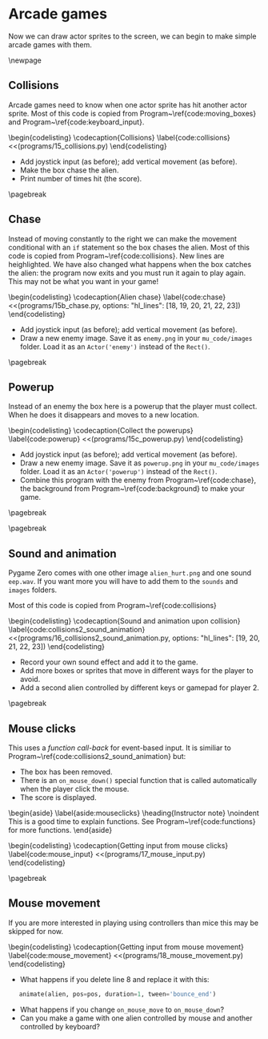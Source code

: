 # Arcade games

Now we can draw actor sprites to the screen, we can begin to make simple arcade games with them. 

\newpage

## Collisions

Arcade games need to know when one actor sprite has hit another actor sprite.  Most of this code is copied from Program~\ref{code:moving_boxes} and Program~\ref{code:keyboard_input}.

\begin{codelisting}
\codecaption{Collisions}
\label{code:collisions}
<<(programs/15_collisions.py)
\end{codelisting}

* Add joystick input (as before); add vertical movement (as before).
* Make the box chase the alien.
* Print number of times hit (the score).

\pagebreak

## Chase

Instead of moving constantly to the right we can make the movement conditional with an `if` statement so the box chases the alien.
Most of this code is copied from Program~\ref{code:collisions}.  New lines are heighlighted.  We have also changed what happens when the box
catches the alien: the program now exits and you must run it again to play again.  This may not be what you want in your game!

\begin{codelisting}
\codecaption{Alien chase}
\label{code:chase}
<<(programs/15b_chase.py, options: "hl_lines": [18, 19, 20, 21, 22, 23])
\end{codelisting}

* Add joystick input (as before); add vertical movement (as before).
* Draw a new enemy image.  Save it as `enemy.png` in your `mu_code/images` folder. Load it as an `Actor('enemy')` instead of the `Rect()`.

\pagebreak

## Powerup

Instead of an enemy the box here is a powerup that the player must collect.  When he does it disappears and moves to a new location.

\begin{codelisting}
\codecaption{Collect the powerups}
\label{code:powerup}
<<(programs/15c_powerup.py)
\end{codelisting}

* Add joystick input (as before); add vertical movement (as before).
* Draw a new enemy image.  Save it as `powerup.png` in your `mu_code/images` folder. Load it as an `Actor('powerup')` instead of the `Rect()`.
* Combine this program with the enemy from  Program~\ref{code:chase}, the background from  Program~\ref{code:background} to make your game.

\pagebreak

\pagebreak

## Sound and animation

Pygame Zero comes with one other image `alien_hurt.png` and one sound `eep.wav`.  If you want more you will have to add them to the `sounds` and `images` folders.

Most of this code is copied from Program~\ref{code:collisions} 

\begin{codelisting}
\codecaption{Sound and animation upon collision}
\label{code:collisions2_sound_animation}
<<(programs/16_collisions2_sound_animation.py, options: "hl_lines": [19, 20, 21, 22, 23])
\end{codelisting}

* Record your own sound effect and add it to the game.
* Add more boxes or sprites that move in different ways for the player to avoid.
* Add a second alien controlled by different keys or gamepad for player 2.

\pagebreak

## Mouse clicks

This uses a *function call-back* for event-based input.  It is similiar to Program~\ref{code:collisions2_sound_animation} but:

* The box has been removed.
* There is an `on_mouse_down()` special function that is called automatically when the player click the mouse.
* The score is displayed.

\begin{aside}
\label{aside:mouseclicks}
\heading{Instructor note}
\noindent This is a good time to explain functions. See Program~\ref{code:functions} for more functions.
\end{aside}
  
\begin{codelisting}
\codecaption{Getting input from mouse clicks}
\label{code:mouse_input}
<<(programs/17_mouse_input.py)
\end{codelisting}

\pagebreak

## Mouse movement

If you are more interested in playing using controllers than mice this may be skipped for now.  

\begin{codelisting}
\codecaption{Getting input from mouse movement}
\label{code:mouse_movement}
<<(programs/18_mouse_movement.py)
\end{codelisting}

* What happens if you delete line 8 and replace it with this:
```python
   animate(alien, pos=pos, duration=1, tween='bounce_end')
```
* What happens if you change `on_mouse_move` to `on_mouse_down`?
* Can you make a game with one alien controlled by mouse and another controlled by keyboard?




